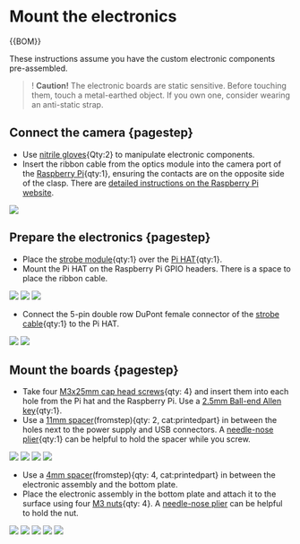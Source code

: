 # Mount the electronics

{{BOM}}

[M3x25mm cap head screw]: parts/mech/M3-25.md "{cat:mechanic}"
[M3 nut]: parts/mech/nuts.md "{cat:mechanic}"
[Raspberry Pi]: parts/elect/rpi-v4.md "{cat:electronic}"
[Pi HAT]: parts/elect/pi-hat.md "{cat:electronic, note:'This is a custom open-source board documented [here](https://github.com/wenzel-lab/open-microfluidics-workstation/)'}"
[Strobe Module]: parts/elect/strobe-module.md "{cat:electronic, note:'This is a custom open-source board documented [here](https://github.com/wenzel-lab/open-microfluidics-workstation/)'}"
[Strobe Cable]: parts/elect/strobe-cable.md "{cat:electronic, note:'This is a custom connector documented [here](https://github.com/wenzel-lab/open-microfluidics-workstation/)'}"
[Needle-nose plier]: parts/tools/pliers.md "{cat:tool}"
[2.5mm Ball-end Allen key]: parts/tools/2.5mmBallEndAllenKey.md "{cat:tool}"
[Spacer-S]: models/spacer-4mm.stl "{previewpage}"
[Spacer-M]: models/spacer-11mm.stl "{previewpage}"
[Nitrile gloves]: parts/consumables/gloves.md "{cat:consumable}"

These instructions assume you have the custom electronic components pre-assembled.

>! **Caution!** The electronic boards are static sensitive. Before touching them, touch a metal-earthed object. If you own one, consider wearing an anti-static strap.

## Connect the camera {pagestep}

* Use [nitrile gloves][Nitrile gloves]{Qty:2} to manipulate electronic components. 
* Insert the ribbon cable from the optics module into the camera port of the [Raspberry Pi]{qty:1}, ensuring the contacts are on the opposite side of the clasp. There are [detailed instructions on the Raspberry Pi website](https://projects.raspberrypi.org/en/projects/getting-started-with-picamera/2).

![](images/RPi_RibbonCable.jpg)

## Prepare the electronics {pagestep}

* Place the [strobe module][Strobe Module]{qty:1} over the [Pi HAT]{qty:1}.
* Mount the Pi HAT on the Raspberry Pi GPIO headers. There is a space to place the ribbon cable.

![](images/Pi-Hat_StrobeModule.jpg)
![](images/RPi_Pi-Hat.jpg)
![](images/RPi_Pi-Hat_1.jpg)

* Connect the 5-pin double row DuPont female connector of the [strobe cable][Strobe Cable]{qty:1} to the Pi HAT.

![](images/RPi_Pi-Hat_StrobeCable.jpg)
![](images/RPi_Pi-Hat_StrobeCable_1.jpg)

## Mount the boards {pagestep}

* Take four [M3x25mm cap head screws][M3x25mm cap head screw]{qty: 4} and insert them into each hole from the Pi hat and the Raspberry Pi. Use a [2.5mm Ball-end Allen key]{qty:1}.
* Use a [11mm spacer][Spacer-M](fromstep){qty: 2, cat:printedpart} in between the holes next to the power supply and USB connectors. A [needle-nose plier][Needle-nose plier]{qty:1} can be helpful to hold the spacer while you screw.

![](images/prepare-electronics.jpg)
![](images/prepare-electronics_1.jpg)
![](images/prepare-electronics_2.jpg)
![](images/prepare-electronics_3.jpg)

* Use a [4mm spacer][Spacer-S](fromstep){qty: 4, cat:printedpart} in between the electronic assembly and the bottom plate.
* Place the electronic assembly in the bottom plate and attach it to the surface using four [M3 nuts][M3 nut]{qty: 4}. A [needle-nose plier][Needle-nose plier] can be helpful to hold the nut.

![](images/mount_spacers.jpg)
![](images/mount_boards.jpg)
![](images/mount_boards_1.jpg)
![](images/mount_boards_2.jpg)
![](images/mount_boards_3.jpg)